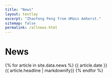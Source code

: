 ```yaml
---
title: "News"
layout: textlay
excerpt: "Zhaofeng Peng from UMass Amherst."
sitemap: false
permalink: /allnews.html
---
```


# News

{% for article in site.data.news %}
{{ article.date }} <br> {{ article.headline | markdownify}}
{% endfor %}
